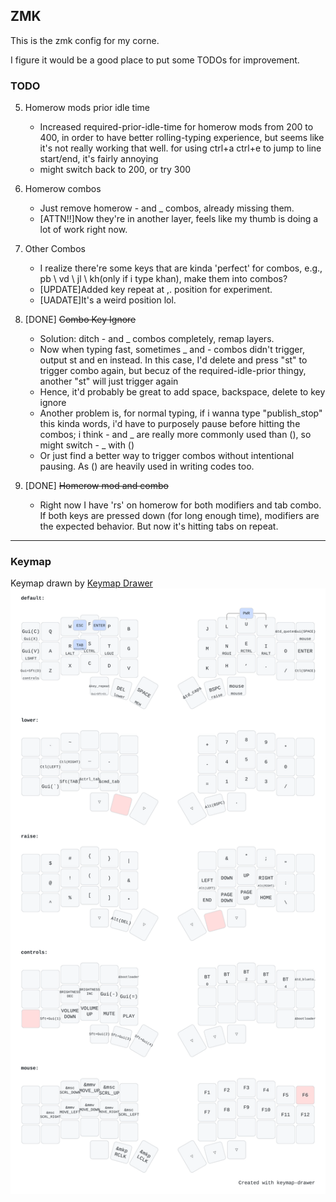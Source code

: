 ## ZMK
This is the zmk config for my corne.  

I figure it would be a good place to put some TODOs for improvement.  

### TODO
5. Homerow mods prior idle time
   - Increased required-prior-idle-time for homerow mods from 200 to 400, in order to have better rolling-typing experience, but seems like it's not really working that well. for using ctrl+a ctrl+e to jump to line start/end, it's fairly annoying
   - might switch back to 200, or try 300
4. Homerow combos
   - Just remove homerow - and _ combos, already missing them.
   - [ATTN!!]Now they're in another layer, feels like my thumb is doing a lot of work right now.
  
   
3. Other Combos
   - I realize there're some keys that are kinda 'perfect' for combos, e.g., pb \ vd \ jl \ kh(only if i type khan), make them into combos?   
   - [UPDATE]Added key repeat at ,. position for experiment.
   - [UADATE]It's a weird position lol. 


2. [DONE] ~~Combo Key Ignore~~
   - Solution: ditch - and _ combos completely, remap layers.  
   - Now when typing fast, sometimes _ and - combos didn't trigger, output st and en instead. In this case, I'd delete and press "st" to trigger combo again, but becuz of the required-idle-prior thingy, another "st" will just trigger again
   - Hence, it'd probably be great to add space, backspace, delete to key ignore
   - Another problem is, for normal typing, if i wanna type "publish_stop" this kinda words, i'd have to purposely pause before hitting the combos; i think - and _ are really more commonly used than (), so might switch - _ with ()
   - Or just find a better way to trigger combos without intentional pausing. As () are heavily used in writing codes too.  

3. [DONE] ~~Homerow mod and combo~~
   - Right now I have 'rs' on homerow for both modifiers and tab combo. If both keys are pressed down (for long enough time), modifiers are the expected behavior. But now it's hitting tabs on repeat.  

----  

### Keymap
Keymap drawn by [Keymap Drawer](https://github.com/caksoylar/keymap-drawer/tree/v0.17.0)
![Corne Keymap](./keymap-drawer/corne.svg)
